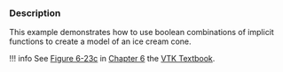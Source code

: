 ### Description
This example demonstrates how to use boolean combinations of implicit functions to create a model of an ice cream cone.

!!! info
    See [Figure 6-23c](/VTKBook/06Chapter6/#Figure%206-23c) in [Chapter 6](/VTKBook/06Chapter6) the [VTK Textbook](/VTKBook/01Chapter1).

